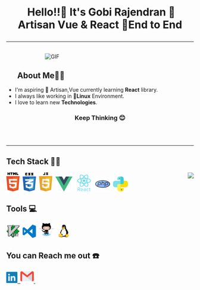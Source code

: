 # <p align="center">️ **Hello!!👋️ It's Gobi Rajendran** 🦄 Artisan Vue & React 🐧End to End </p>

---

</br>

<img align="right" alt="GIF" width="400" src="https://media.giphy.com/media/Vbn7PUTxaB6dVnVa2h/giphy.gif"/>

</br>

## &nbsp; &nbsp; &nbsp; **About Me**👨‍🎓️

- I'm aspiring 🔭️ Artisan,Vue currently learning **React** library.
- I always like working in 🐧️**Linux** Environment.
- I love to learn new **Technologies**.

### <p align="center">**Keep Thinking** 😊️ </p>

<!-- - 🌱 I’m currently learning ReactJs -->
<!-- - 👯 I’m looking to collaborate on ... -->
<!-- - 🤔 I’m looking for help with ... -->
<!-- - 💬 Ask me about ... -->
  <!-- - 😄 Pronouns: ... -->
  <!-- - ⚡ Fun fact: ... -->

 </br>
 </br>

---

## **Tech Stack** 👨‍💻️

 <img  align="right" src="https://github-readme-stats.vercel.app/api?username=githubgobi&show_icons=true&text_color=fff&icon_color=00C853&title_color=FF6F00&bg_color=000">

<img width="36px" alt="html" src="https://github.com/githubgobi/githubgobi/blob/master/assets/html5.svg">&nbsp;
<img width="36px" alt="css" src="https://github.com/githubgobi/githubgobi/blob/master/assets/css3.svg">&nbsp;
<img width="36px" alt="javascript" src="https://github.com/githubgobi/githubgobi/blob/master/assets/javascript.svg">&nbsp;
<img width="46px" alt="react" src="https://github.com/githubgobi/githubgobi/blob/master/assets/vue.svg">&nbsp;
<img width="46px" alt="react" src="https://github.com/githubgobi/githubgobi/blob/master/assets/react.svg">&nbsp;
<img width="40px" alt="c++" src="https://github.com/githubgobi/githubgobi/blob/master/assets/php.svg">&nbsp;
<img width="40px" alt="c++" src="https://github.com/githubgobi/githubgobi/blob/master/assets/python.svg">&nbsp;

## **Tools** 💻️

<img width="36px" alt="vim" src="https://github.com/githubgobi/githubgobi/blob/master/assets/vim.svg">&nbsp;
<img width="36px" alt="vscode" src="https://github.com/githubgobi/githubgobi/blob/master/assets/visual-studio-code.svg">&nbsp;
<img width="40px" alt="github" src="https://github.com/githubgobi/githubgobi/blob/master/assets/github.svg">&nbsp;
<img width="36px" alt="linux" src="https://github.com/githubgobi/githubgobi/blob/master/assets/linux.svg">&nbsp;

## **You can Reach me out** ☎️

<a href="https://www.linkedin.com/in/gobi-rajendran-70205725">
        <img width="30px" alt="LinkedIn" src="https://github.com/githubgobi/githubgobi/blob/master/assets/linkedin.svg">&nbsp;
</a>

<a href="mailto:mailforgobi@gmail.com?subject=Hello%20Gobi">
        <img width="36px" alt="gmail" src="https://github.com/githubgobi/githubgobi/blob/master/assets/gmail.svg">&nbsp;
</a>

</br>
</br>


